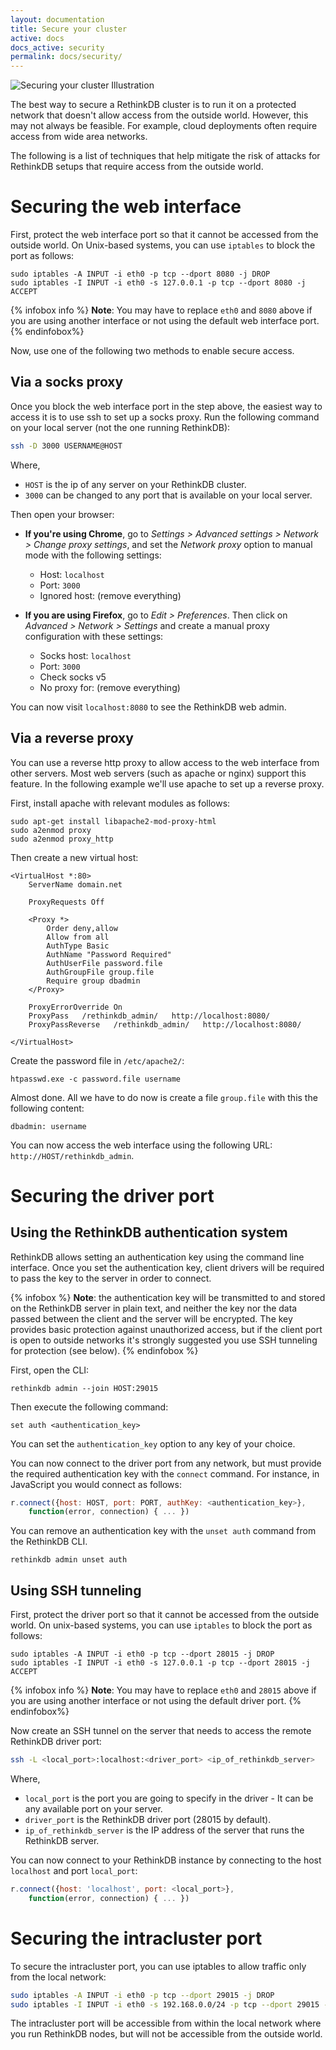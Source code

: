 ```yaml
---
layout: documentation
title: Secure your cluster
active: docs
docs_active: security
permalink: docs/security/
---
```


<img alt="Securing your cluster Illustration"
     class="api_command_illustration"
     src="/assets/images/docs/api_illustrations/secure-cluster.png" />

The best way to secure a RethinkDB cluster is to run it on a protected
network that doesn't allow access from the outside world. However,
this may not always be feasible. For example, cloud deployments often
require access from wide area networks.

The following is a list of techniques that help mitigate the risk of
attacks for RethinkDB setups that require access from the outside
world.

# Securing the web interface #

First, protect the web interface port so that it cannot be accessed
from the outside world. On Unix-based systems, you can use `iptables`
to block the port as follows:

```
sudo iptables -A INPUT -i eth0 -p tcp --dport 8080 -j DROP
sudo iptables -I INPUT -i eth0 -s 127.0.0.1 -p tcp --dport 8080 -j ACCEPT
```

{% infobox info %}
__Note__: You may have to replace `eth0` and `8080` above if you are
using another interface or not using the default web interface port.
{% endinfobox%}

Now, use one of the following two methods to enable secure access.

## Via a socks proxy ##

Once you block the web interface port in the step above, the easiest
way to access it is to use ssh to set up a socks proxy. Run the
following command on your local server (not the one running
RethinkDB):

```bash
ssh -D 3000 USERNAME@HOST
```

Where,

- `HOST` is the ip of any server on your RethinkDB cluster.
- `3000` can be changed to any port that is available on your local
  server.

Then open your browser:

- __If you're using Chrome__, go to _Settings > Advanced settings >
  Network > Change proxy settings_, and set the _Network proxy_ option
  to manual mode with the following settings:
  - Host: `localhost`
  - Port: `3000`
  - Ignored host: (remove everything)

- __If you are using Firefox__, go to _Edit > Preferences_. Then click
  on _Advanced > Network > Settings_ and create a manual proxy
  configuration with these settings:
  - Socks host: `localhost`
  - Port: `3000`
  - Check socks v5
  - No proxy for: (remove everything)

You can now visit `localhost:8080` to see the RethinkDB web admin.

## Via a reverse proxy ##

You can use a reverse http proxy to allow access to the web interface
from other servers. Most web servers (such as apache or nginx)
support this feature. In the following example we'll use apache to set
up a reverse proxy.

First, install apache with relevant modules as follows:

```
sudo apt-get install libapache2-mod-proxy-html
sudo a2enmod proxy
sudo a2enmod proxy_http
```

Then create a new virtual host:

```
<VirtualHost *:80>
    ServerName domain.net

    ProxyRequests Off

    <Proxy *>
        Order deny,allow
        Allow from all
        AuthType Basic
        AuthName "Password Required"
        AuthUserFile password.file
        AuthGroupFile group.file
        Require group dbadmin
    </Proxy>

    ProxyErrorOverride On
    ProxyPass   /rethinkdb_admin/   http://localhost:8080/
    ProxyPassReverse   /rethinkdb_admin/   http://localhost:8080/

</VirtualHost>
```

Create the password file in `/etc/apache2/`:

```
htpasswd.exe -c password.file username
```

Almost done. All we have to do now is create a file `group.file` with
this the following content:

```
dbadmin: username
```

You can now access the web interface using the following URL:
`http://HOST/rethinkdb_admin`.

# Securing the driver port #

## Using the RethinkDB authentication system ##

RethinkDB allows setting an authentication key using the command line
interface. Once you set the authentication key, client drivers will be
required to pass the key to the server in order to connect.

{% infobox %}
__Note__: the authentication key will be transmitted to and stored on the
RethinkDB server in plain text, and neither the key nor the data passed
between the client and the server will be encrypted. The key provides basic
protection against unauthorized access, but if the client port is open to
outside networks it's strongly suggested you use SSH tunneling for protection
(see below).
{% endinfobox %}

First, open the CLI:

```
rethinkdb admin --join HOST:29015
```

Then execute the following command:

```
set auth <authentication_key>
```

You can set the `authentication_key` option to any key of your choice.

You can now connect to the driver port from any network, but must provide the
required authentication key with the `connect` command. For instance, in
JavaScript you would connect as follows:

```javascript
r.connect({host: HOST, port: PORT, authKey: <authentication_key>},
    function(error, connection) { ... })
```

You can remove an authentication key with the `unset auth` command from the RethinkDB CLI.

```
rethinkdb admin unset auth
```


## Using SSH tunneling ##

First, protect the driver port so that it cannot be accessed from the
outside world. On unix-based systems, you can use `iptables` to block
the port as follows:

```
sudo iptables -A INPUT -i eth0 -p tcp --dport 28015 -j DROP
sudo iptables -I INPUT -i eth0 -s 127.0.0.1 -p tcp --dport 28015 -j ACCEPT
```

{% infobox info %}
__Note__: You may have to replace `eth0` and `28015` above if you are
using another interface or not using the default driver port.
{% endinfobox%}

Now create an SSH tunnel on the server that needs to access the
remote RethinkDB driver port:

```bash
ssh -L <local_port>:localhost:<driver_port> <ip_of_rethinkdb_server>
```

Where,

- `local_port` is the port you are going to specify in the driver - It
  can be any available port on your server.
- `driver_port` is the RethinkDB driver port (28015 by default).
- `ip_of_rethinkdb_server` is the IP address of the server that runs
  the RethinkDB server.

You can now connect to your RethinkDB instance by connecting to the
host `localhost` and port `local_port`:

```javascript
r.connect({host: 'localhost', port: <local_port>},
    function(error, connection) { ... })
```

# Securing the intracluster port #

To secure the intracluster port, you can use iptables to allow traffic
only from the local network:

```bash
sudo iptables -A INPUT -i eth0 -p tcp --dport 29015 -j DROP
sudo iptables -I INPUT -i eth0 -s 192.168.0.0/24 -p tcp --dport 29015 -j ACCEPT
```

The intracluster port will be accessible from within the local network
where you run RethinkDB nodes, but will not be accessible from the
outside world.

